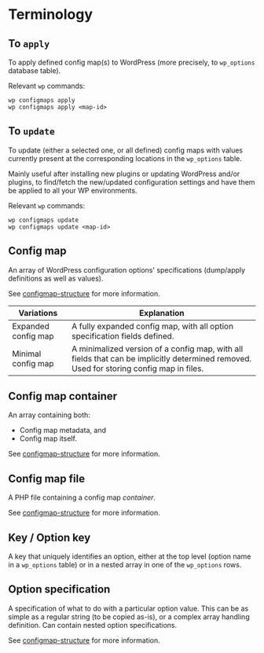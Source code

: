 # Terminology



## To `apply`

To apply defined config map(s) to WordPress (more precisely, to `wp_options` database table).

Relevant `wp` commands:
```
wp configmaps apply
wp configmaps apply <map-id>
```


## To `update`

To update (either a selected one, or all defined) config maps with values currently present at the corresponding locations in the `wp_options` table.

Mainly useful after installing new plugins or updating WordPress and/or plugins,
to find/fetch the new/updated configuration settings and have them be applied to all your WP environments.

Relevant `wp` commands:
```
wp configmaps update
wp configmaps update <map-id>
```



## Config map

An array of WordPress configuration options' specifications (dump/apply definitions as well as values).

See [configmap-structure](configmap-structure.md) for more information.

| Variations | Explanation |
| ---------- | ----------- |
| Expanded config map | A fully expanded config map, with all option specification fields defined. |
| Minimal config map  | A minimalized version of a config map, with all fields that can be implicitly determined removed. Used for storing config map in files. |



## Config map container

An array containing both:
- Config map metadata, and
- Config map itself.

See [configmap-structure](configmap-structure.md) for more information.



## Config map file

A PHP file containing a config map _container_.

See [configmap-structure](configmap-structure.md) for more information.



## Key / Option key

A key that uniquely identifies an option, either at the top level (option name in a `wp_options` table) or in a nested array in one of the `wp_options` rows.



## Option specification

A specification of what to do with a particular option value.
This can be as simple as a regular string (to be copied as-is), or a complex array handling definition.
Can contain nested option specifications.

See [configmap-structure](configmap-structure.md) for more information.
